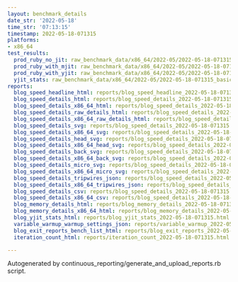 ```yaml
---
layout: benchmark_details
date_str: '2022-05-18'
time_str: '07:13:15'
timestamp: 2022-05-18-071315
platforms:
- x86_64
test_results:
  prod_ruby_no_jit: raw_benchmark_data/x86_64/2022-05/2022-05-18-071315_basic_benchmark_prod_ruby_no_jit.json
  prod_ruby_with_mjit: raw_benchmark_data/x86_64/2022-05/2022-05-18-071315_basic_benchmark_prod_ruby_with_mjit.json
  prod_ruby_with_yjit: raw_benchmark_data/x86_64/2022-05/2022-05-18-071315_basic_benchmark_prod_ruby_with_yjit.json
  yjit_stats: raw_benchmark_data/x86_64/2022-05/2022-05-18-071315_basic_benchmark_yjit_stats.json
reports:
  blog_speed_headline_html: reports/blog_speed_headline_2022-05-18-071315.html
  blog_speed_details_html: reports/blog_speed_details_2022-05-18-071315.html
  blog_speed_details_x86_64_html: reports/blog_speed_details_2022-05-18-071315.x86_64.html
  blog_speed_details_raw_details_html: reports/blog_speed_details_2022-05-18-071315.raw_details.html
  blog_speed_details_x86_64_raw_details_html: reports/blog_speed_details_2022-05-18-071315.x86_64.raw_details.html
  blog_speed_details_svg: reports/blog_speed_details_2022-05-18-071315.svg
  blog_speed_details_x86_64_svg: reports/blog_speed_details_2022-05-18-071315.x86_64.svg
  blog_speed_details_head_svg: reports/blog_speed_details_2022-05-18-071315.head.svg
  blog_speed_details_x86_64_head_svg: reports/blog_speed_details_2022-05-18-071315.x86_64.head.svg
  blog_speed_details_back_svg: reports/blog_speed_details_2022-05-18-071315.back.svg
  blog_speed_details_x86_64_back_svg: reports/blog_speed_details_2022-05-18-071315.x86_64.back.svg
  blog_speed_details_micro_svg: reports/blog_speed_details_2022-05-18-071315.micro.svg
  blog_speed_details_x86_64_micro_svg: reports/blog_speed_details_2022-05-18-071315.x86_64.micro.svg
  blog_speed_details_tripwires_json: reports/blog_speed_details_2022-05-18-071315.tripwires.json
  blog_speed_details_x86_64_tripwires_json: reports/blog_speed_details_2022-05-18-071315.x86_64.tripwires.json
  blog_speed_details_csv: reports/blog_speed_details_2022-05-18-071315.csv
  blog_speed_details_x86_64_csv: reports/blog_speed_details_2022-05-18-071315.x86_64.csv
  blog_memory_details_html: reports/blog_memory_details_2022-05-18-071315.html
  blog_memory_details_x86_64_html: reports/blog_memory_details_2022-05-18-071315.x86_64.html
  blog_yjit_stats_html: reports/blog_yjit_stats_2022-05-18-071315.html
  variable_warmup_warmup_settings_json: reports/variable_warmup_2022-05-18-071315.warmup_settings.json
  blog_exit_reports_bench_list_html: reports/blog_exit_reports_2022-05-18-071315.bench_list.html
  iteration_count_html: reports/iteration_count_2022-05-18-071315.html

---
```

Autogenerated by continuous_reporting/generate_and_upload_reports.rb script.
